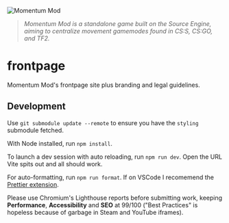 ![Momentum Mod](https://momentum-mod.org/assets/images/logo.svg)

> _Momentum Mod is a standalone game built on the Source Engine, aiming to
> centralize movement gamemodes found in CS:S, CS:GO, and TF2._

# frontpage

Momentum Mod's frontpage site plus branding and legal guidelines.

## Development

Use `git submodule update --remote` to ensure you have the `styling` submodule
fetched.

With Node installed, run `npm install`.

To launch a dev session with auto reloading, run `npm run dev`. Open the URL
Vite spits out and all should work.

For auto-formatting, run `npm run format`. If on VSCode I recomemend the
[Prettier extension](https://marketplace.visualstudio.com/items?itemName=esbenp.prettier-vscode).

Please use Chromium's Lighthouse reports before submitting work, keeping
**Performance**, **Accessibility** and **SEO** at 99/100 ("Best Practices" is
hopeless because of garbage in Steam and YouTube iframes).
